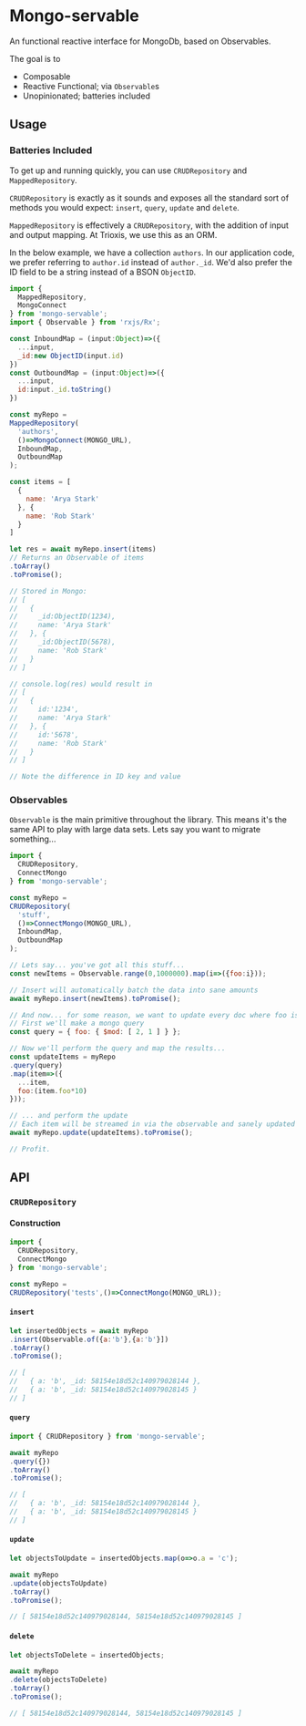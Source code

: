 # Mongo-servable

An functional reactive interface for MongoDb, based on Observables.

The goal is to

- Composable
- Reactive Functional; via `Observable`s
- Unopinionated; batteries included

## Usage

### Batteries Included

To get up and running quickly, you can use `CRUDRepository` and `MappedRepository`.

`CRUDRepository` is exactly as it sounds and exposes all the standard sort of methods you would expect: `insert`, `query`, `update` and `delete`.

`MappedRepository` is effectively a `CRUDRepository`, with the addition of input and output mapping. At Trioxis, we use this as an ORM.

In the below example, we have a collection `authors`. In our application code, we prefer referring to `author.id` instead of `author._id`. We'd also prefer the ID field to be a string instead of a BSON `ObjectID`.

```js
import {
  MappedRepository,
  MongoConnect
} from 'mongo-servable';
import { Observable } from 'rxjs/Rx';

const InboundMap = (input:Object)=>({
  ...input,
  _id:new ObjectID(input.id)
})
const OutboundMap = (input:Object)=>({
  ...input,
  id:input._id.toString()
})

const myRepo =
MappedRepository(
  'authors',
  ()=>MongoConnect(MONGO_URL),
  InboundMap,
  OutboundMap
);

const items = [
  {
    name: 'Arya Stark'
  }, {
    name: 'Rob Stark'
  }
]

let res = await myRepo.insert(items)
// Returns an Observable of items
.toArray()
.toPromise();

// Stored in Mongo:
// [
//   {
//     _id:ObjectID(1234),
//     name: 'Arya Stark'
//   }, {
//     _id:ObjectID(5678),
//     name: 'Rob Stark'
//   }
// ]

// console.log(res) would result in
// [
//   {
//     id:'1234',
//     name: 'Arya Stark'
//   }, {
//     id:'5678',
//     name: 'Rob Stark'
//   }
// ]

// Note the difference in ID key and value
```

### Observables

`Observable` is the main primitive throughout the library.
This means it's the same API to play with large data sets.
Lets say you want to migrate something...

```js
import {
  CRUDRepository,
  ConnectMongo
} from 'mongo-servable';

const myRepo =
CRUDRepository(
  'stuff',
  ()=>ConnectMongo(MONGO_URL),
  InboundMap,
  OutboundMap
);

// Lets say... you've got all this stuff...
const newItems = Observable.range(0,1000000).map(i=>({foo:i}));

// Insert will automatically batch the data into sane amounts
await myRepo.insert(newItems).toPromise();

// And now... for some reason, we want to update every doc where foo is odd
// First we'll make a mongo query
const query = { foo: { $mod: [ 2, 1 ] } };

// Now we'll perform the query and map the results...
const updateItems = myRepo
.query(query)
.map(item=>({
  ...item,
  foo:(item.foo*10)
}));

// ... and perform the update
// Each item will be streamed in via the observable and sanely updated
await myRepo.update(updateItems).toPromise();

// Profit.
```

## API
### `CRUDRepository`
#### Construction

```js
import {
  CRUDRepository,
  ConnectMongo
} from 'mongo-servable';

const myRepo =
CRUDRepository('tests',()=>ConnectMongo(MONGO_URL));
```

#### `insert`

```js
let insertedObjects = await myRepo
.insert(Observable.of({a:'b'},{a:'b'}])
.toArray()
.toPromise();

// [
//   { a: 'b', _id: 58154e18d52c140979028144 },
//   { a: 'b', _id: 58154e18d52c140979028145 }
// ]
```

#### `query`

```js
import { CRUDRepository } from 'mongo-servable';

await myRepo
.query({})
.toArray()
.toPromise();

// [
//   { a: 'b', _id: 58154e18d52c140979028144 },
//   { a: 'b', _id: 58154e18d52c140979028145 }
// ]
```

#### `update`

```js
let objectsToUpdate = insertedObjects.map(o=>o.a = 'c');

await myRepo
.update(objectsToUpdate)
.toArray()
.toPromise();

// [ 58154e18d52c140979028144, 58154e18d52c140979028145 ]
```

#### `delete`

```js
let objectsToDelete = insertedObjects;

await myRepo
.delete(objectsToDelete)
.toArray()
.toPromise();

// [ 58154e18d52c140979028144, 58154e18d52c140979028145 ]
```
